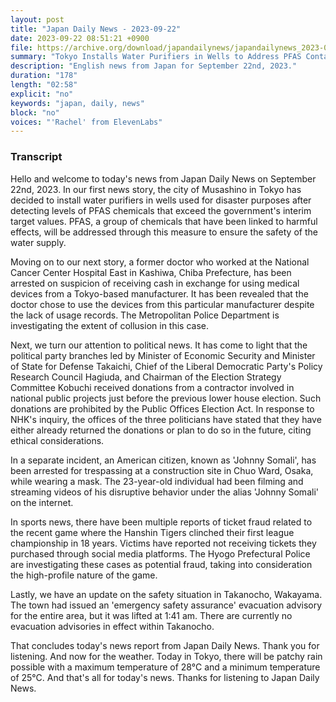 ```yaml
---
layout: post
title: "Japan Daily News - 2023-09-22"
date: 2023-09-22 08:51:21 +0900
file: https://archive.org/download/japandailynews/japandailynews_2023-09-22.mp3
summary: "Tokyo Installs Water Purifiers in Wells to Address PFAS Contamination | Former Hospital Director Arrested for Bribery in Medical Device Procurement, & more…"
description: "English news from Japan for September 22nd, 2023."
duration: "178"
length: "02:58"
explicit: "no"
keywords: "japan, daily, news"
block: "no"
voices: "'Rachel' from ElevenLabs"
---
```


### Transcript

Hello and welcome to today's news from Japan Daily News on September 22nd, 2023. In our first news story, the city of Musashino in Tokyo has decided to install water purifiers in wells used for disaster purposes after detecting levels of PFAS chemicals that exceed the government's interim target values. PFAS, a group of chemicals that have been linked to harmful effects, will be addressed through this measure to ensure the safety of the water supply.

Moving on to our next story, a former doctor who worked at the National Cancer Center Hospital East in Kashiwa, Chiba Prefecture, has been arrested on suspicion of receiving cash in exchange for using medical devices from a Tokyo-based manufacturer. It has been revealed that the doctor chose to use the devices from this particular manufacturer despite the lack of usage records. The Metropolitan Police Department is investigating the extent of collusion in this case.

Next, we turn our attention to political news. It has come to light that the political party branches led by Minister of Economic Security and Minister of State for Defense Takaichi, Chief of the Liberal Democratic Party's Policy Research Council Hagiuda, and Chairman of the Election Strategy Committee Kobuchi received donations from a contractor involved in national public projects just before the previous lower house election. Such donations are prohibited by the Public Offices Election Act. In response to NHK's inquiry, the offices of the three politicians have stated that they have either already returned the donations or plan to do so in the future, citing ethical considerations.

In a separate incident, an American citizen, known as 'Johnny Somali', has been arrested for trespassing at a construction site in Chuo Ward, Osaka, while wearing a mask. The 23-year-old individual had been filming and streaming videos of his disruptive behavior under the alias 'Johnny Somali' on the internet.

In sports news, there have been multiple reports of ticket fraud related to the recent game where the Hanshin Tigers clinched their first league championship in 18 years. Victims have reported not receiving tickets they purchased through social media platforms. The Hyogo Prefectural Police are investigating these cases as potential fraud, taking into consideration the high-profile nature of the game.

Lastly, we have an update on the safety situation in Takanocho, Wakayama. The town had issued an 'emergency safety assurance' evacuation advisory for the entire area, but it was lifted at 1:41 am. There are currently no evacuation advisories in effect within Takanocho.

That concludes today's news report from Japan Daily News. Thank you for listening. And now for the weather. Today in Tokyo, there will be patchy rain possible with a maximum temperature of 28°C and a minimum temperature of 25°C.  And that's all for today's news. Thanks for listening to Japan Daily News.
